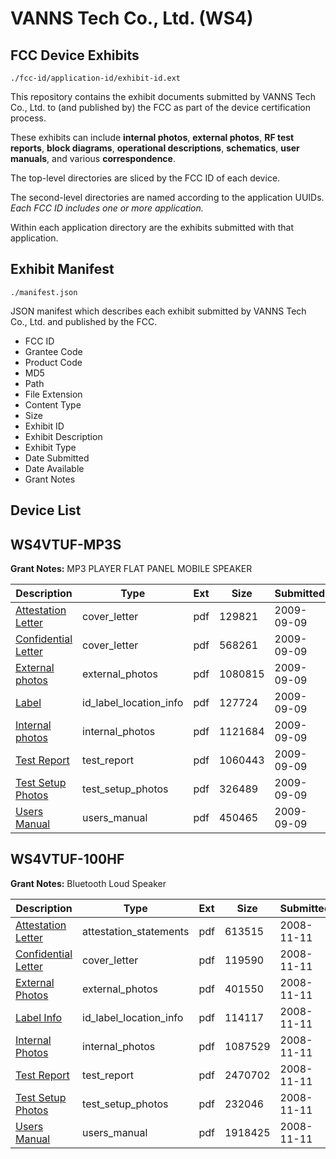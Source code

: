 # VANNS Tech Co., Ltd. (WS4)
## FCC Device Exhibits

```
./fcc-id/application-id/exhibit-id.ext
```

This repository contains the exhibit documents submitted by VANNS Tech Co., Ltd. to (and published by) the FCC as part of the device certification process.

These exhibits can include **internal photos**, **external photos**, **RF test reports**, **block diagrams**, **operational descriptions**, **schematics**, **user manuals**, and various **correspondence**.

The top-level directories are sliced by the FCC ID of each device.

The second-level directories are named according to the application UUIDs. *Each FCC ID includes one or more application.*

Within each application directory are the exhibits submitted with that application. 

## Exhibit Manifest

```
./manifest.json
```

JSON manifest which describes each exhibit submitted by VANNS Tech Co., Ltd. and published by the FCC.

- FCC ID
- Grantee Code
- Product Code
- MD5
- Path
- File Extension
- Content Type
- Size
- Exhibit ID
- Exhibit Description
- Exhibit Type
- Date Submitted
- Date Available
- Grant Notes

## Device List
## WS4VTUF-MP3S
**Grant Notes:** MP3 PLAYER FLAT PANEL MOBILE SPEAKER

| Description | Type | Ext | Size | Submitted | Available |
| ----------- | ---- | --- | ---- | --------- | --------- |
| [Attestation Letter](WS4VTUF-MP3S/9e907c689a40de79291608e9dc7cb349/1166862.pdf) | cover_letter | pdf | 129821 | 2009-09-09 | 2009-09-10 |
| [Confidential Letter](WS4VTUF-MP3S/9e907c689a40de79291608e9dc7cb349/1166863.pdf) | cover_letter | pdf | 568261 | 2009-09-09 | 2009-09-10 |
| [External photos](WS4VTUF-MP3S/9e907c689a40de79291608e9dc7cb349/1166859.pdf) | external_photos | pdf | 1080815 | 2009-09-09 | 2009-10-24 |
| [Label](WS4VTUF-MP3S/9e907c689a40de79291608e9dc7cb349/1166864.pdf) | id_label_location_info | pdf | 127724 | 2009-09-09 | 2009-09-10 |
| [Internal photos](WS4VTUF-MP3S/9e907c689a40de79291608e9dc7cb349/1166860.pdf) | internal_photos | pdf | 1121684 | 2009-09-09 | 2009-10-24 |
| [Test Report](WS4VTUF-MP3S/9e907c689a40de79291608e9dc7cb349/1166865.pdf) | test_report | pdf | 1060443 | 2009-09-09 | 2009-09-10 |
| [Test Setup Photos](WS4VTUF-MP3S/9e907c689a40de79291608e9dc7cb349/1166866.pdf) | test_setup_photos | pdf | 326489 | 2009-09-09 | 2009-09-10 |
| [Users Manual](WS4VTUF-MP3S/9e907c689a40de79291608e9dc7cb349/1166861.pdf) | users_manual | pdf | 450465 | 2009-09-09 | 2009-10-24 |
## WS4VTUF-100HF
**Grant Notes:** Bluetooth Loud Speaker

| Description | Type | Ext | Size | Submitted | Available |
| ----------- | ---- | --- | ---- | --------- | --------- |
| [Attestation Letter](WS4VTUF-100HF/1a27c35477cf239e364679d9614939f5/1028561.pdf) | attestation_statements | pdf | 613515 | 2008-11-11 | 2008-11-11 |
| [Confidential Letter](WS4VTUF-100HF/1a27c35477cf239e364679d9614939f5/1028562.pdf) | cover_letter | pdf | 119590 | 2008-11-11 | 2008-11-11 |
| [External Photos](WS4VTUF-100HF/1a27c35477cf239e364679d9614939f5/1028557.pdf) | external_photos | pdf | 401550 | 2008-11-11 | 2008-12-26 |
| [Label Info](WS4VTUF-100HF/1a27c35477cf239e364679d9614939f5/1028563.pdf) | id_label_location_info | pdf | 114117 | 2008-11-11 | 2008-11-11 |
| [Internal Photos](WS4VTUF-100HF/1a27c35477cf239e364679d9614939f5/1028558.pdf) | internal_photos | pdf | 1087529 | 2008-11-11 | 2008-12-26 |
| [Test Report](WS4VTUF-100HF/1a27c35477cf239e364679d9614939f5/1028564.pdf) | test_report | pdf | 2470702 | 2008-11-11 | 2008-11-11 |
| [Test Setup Photos](WS4VTUF-100HF/1a27c35477cf239e364679d9614939f5/1028559.pdf) | test_setup_photos | pdf | 232046 | 2008-11-11 | 2008-12-26 |
| [Users Manual](WS4VTUF-100HF/1a27c35477cf239e364679d9614939f5/1028560.pdf) | users_manual | pdf | 1918425 | 2008-11-11 | 2008-12-26 |
